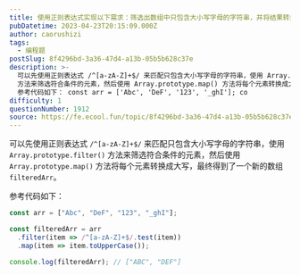 ```yaml
---
title: 使用正则表达式实现以下需求：筛选出数组中只包含大小写字母的字符串，并将结果转换成大写
pubDatetime: 2023-04-23T20:15:09.000Z
author: caorushizi
tags:
  - 编程题
postSlug: 8f4296bd-3a36-47d4-a13b-05b5b628c37e
description: >-
  可以先使用正则表达式 /^[a-zA-Z]+$/ 来匹配只包含大小写字母的字符串，使用 Array.prototype.filter()
  方法来筛选符合条件的元素，然后使用 Array.prototype.map() 方法将每个元素转换成大写，最终得到了一个新的数组 filteredArr。
  参考代码如下： const arr = ['Abc', 'DeF', '123', '_ghI']; co
difficulty: 1
questionNumber: 1912
source: https://fe.ecool.fun/topic/8f4296bd-3a36-47d4-a13b-05b5b628c37e
---
```


可以先使用正则表达式 `/^[a-zA-Z]+$/` 来匹配只包含大小写字母的字符串，使用 `Array.prototype.filter()` 方法来筛选符合条件的元素，然后使用 `Array.prototype.map()` 方法将每个元素转换成大写，最终得到了一个新的数组 `filteredArr`。

参考代码如下：

```js
const arr = ["Abc", "DeF", "123", "_ghI"];

const filteredArr = arr
  .filter(item => /^[a-zA-Z]+$/.test(item))
  .map(item => item.toUpperCase());

console.log(filteredArr); // ["ABC", "DEF"]
```
